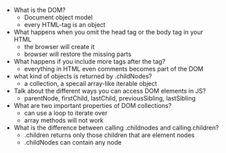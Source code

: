 - What is the DOM?
  - Document object model
  - every HTML-tag is an object 
- What happens when you omit the head tag or the body tag in your HTML
  - the browser will create it 
  - browser will restore the missing parts 
- What happens if you include more tags after the tag?
  - everything in HTML even comments becomes part of the DOM
- what kind of objects is returned by .childNodes?
  - a collection, a specail array-like iterable object 
- Talk about the different ways you can access DOM elements in JS?
  - parentNode, firstChild, lastChild, previousSibling, lastSibling
- What are two important properties of DOM collections?
  - can use a loop to iterate over
  - array methods will not work 
- What is the difference between calling .childnodes and calling.children?
  - .children returns only those children that are element nodes 
  - .childNodes can contain any node 
